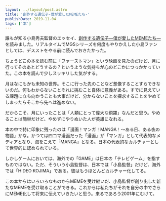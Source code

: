 ```yaml
---
layout: ../layout/post.astro
title: '創作する遺伝子-僕が愛したMEMEたち-'
publishDate: 2019-11-04
tags: ['本']
---
```


誰もが知る小島秀夫監督のエッセイ、[創作する遺伝子―僕が愛したMEMEたち―](https://www.shinchosha.co.jp/book/101641/)を読みました。リアルタイムでMGSシリーズを何度もやりかえした小島ファンとしては、デスストをやる前に読んでおきたかった。

ちょうどこの本を読む前に「ファーストマン」という映画を見たのだけど、月に行ってそのあとどうするの？というような気持ちが心のどこかにつっかかっていた。この本を読んで少しスッキリした気がする。

月はなにもかも未知の世界。そこに行った先のことなど想像することすらできないのだ。何もわからないことそれに挑むこと自体に意義がある。すでに見えている課題に立ち向かうことも大事だけど、分からないことを探求することをやめてしまったらそこから先へは進めない。

だからこそ、月にいったことは「人類にとって偉大な飛躍」なんだと思う。やめることは簡単だけど、やめずにやりぬいた人が英雄になれる。

本の中で特に印象に残ったのは「漫画！マンガ！MANGA！〜ある日、ある夜の物語」かな。かつては四コマ漫画だった「漫画」が「マンガ」として代表的なメディアとなり、海をこえて「MANGA」となる。日本の代表的なカルチャーとして世界的に認められている。

しかしゲームにおいては、海外での「GAME」は日本の「テレビゲーム」を指すものではない。ただ、そういう小島監督は、日本では「小島監督」だけど、海外では「HIDEO KOJIMA」である。彼はもうほとんどカルチャー化してる。

この本からはいろいろなものからMEMEを受け継いだ、小島監督が創り出した新たなMEMEを受け取ることができる。これからは私たちがそれを自分の中でさらにMEME化して将来に伝えていきたいと思う。来るであろう2001年にむけて。
